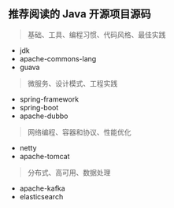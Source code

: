 ## 推荐阅读的 Java 开源项目源码

> 基础、工具、编程习惯、代码风格、最佳实践
* jdk
* apache-commons-lang
* guava

> 微服务、设计模式、工程实践
* spring-framework
* spring-boot
* apache-dubbo

> 网络编程、容器和协议、性能优化
* netty
* apache-tomcat

> 分布式、高可用、数据处理
* apache-kafka
* elasticsearch
